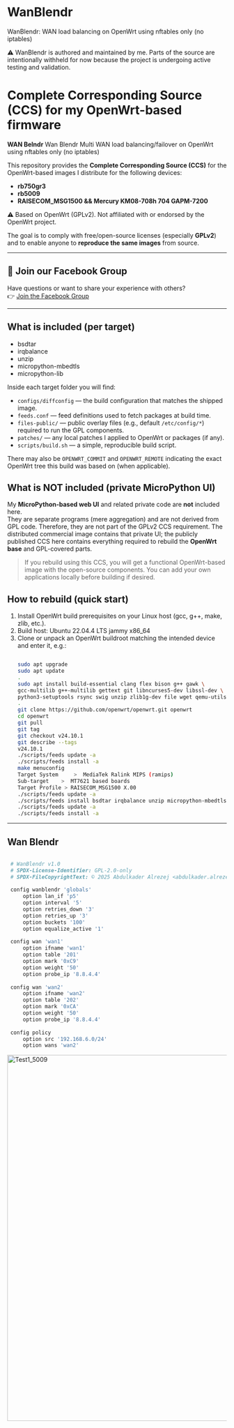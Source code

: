 # WanBlendr
WanBlendr: WAN load balancing on OpenWrt using nftables only (no iptables)

⚠️ WanBlendr is authored and maintained by me. Parts of the source are intentionally withheld for now because the project is undergoing active testing and validation.

# Complete Corresponding Source (CCS) for my OpenWrt-based firmware

**WAN Belndr**
Wan Blendr Multi WAN load balancing/failover on OpenWrt using nftables only (no iptables)

This repository provides the **Complete Corresponding Source (CCS)** for the OpenWrt-based images I distribute for the following devices:

- **rb750gr3**
- **rb5009**
- **RAISECOM_MSG1500 && Mercury KM08-708h 704 GAPM-7200**

⚠️ Based on OpenWrt (GPLv2). Not affiliated with or endorsed by the OpenWrt project.

The goal is to comply with free/open-source licenses (especially **GPLv2**) and to enable anyone to **reproduce the same images** from source.

---

## 💬 Join our Facebook Group
Have questions or want to share your experience with others?  
👉 [Join the Facebook Group](https://www.facebook.com/groups/1978757192702226)

---

## What is included (per target)

- bsdtar
- irqbalance
- unzip
- micropython-mbedtls
- micropython-lib

Inside each target folder you will find:

- `configs/diffconfig` — the build configuration that matches the shipped image.
- `feeds.conf` — feed definitions used to fetch packages at build time.
- `files-public/` — public overlay files (e.g., default `/etc/config/*`) required to run the GPL components.
- `patches/` — any local patches I applied to OpenWrt or packages (if any).
- `scripts/build.sh` — a simple, reproducible build script.

There may also be `OPENWRT_COMMIT` and `OPENWRT_REMOTE` indicating the exact OpenWrt tree this build was based on (when applicable).

## What is NOT included (private MicroPython UI)
My **MicroPython-based web UI** and related private code are **not** included here.  
They are separate programs (mere aggregation) and are not derived from GPL code. Therefore, they are not part of the GPLv2 CCS requirement. The distributed commercial image contains that private UI; the publicly published CCS here contains everything required to rebuild the **OpenWrt base** and GPL-covered parts.

> If you rebuild using this CCS, you will get a functional OpenWrt-based image with the open-source components. You can add your own applications locally before building if desired.

## How to rebuild (quick start)
1. Install OpenWrt build prerequisites on your Linux host (gcc, g++, make, zlib, etc.).
2. Build host: Ubuntu 22.04.4 LTS jammy x86_64
3. Clone or unpack an OpenWrt buildroot matching the intended device and enter it, e.g.:
   ```bash
   
   sudo apt upgrade
   sudo apt update
   .
   sudo apt install build-essential clang flex bison g++ gawk \
   gcc-multilib g++-multilib gettext git libncurses5-dev libssl-dev \
   python3-setuptools rsync swig unzip zlib1g-dev file wget qemu-utils
   .
   git clone https://github.com/openwrt/openwrt.git openwrt
   cd openwrt
   git pull
   git tag
   git checkout v24.10.1
   git describe --tags
   v24.10.1
   ./scripts/feeds update -a
   ./scripts/feeds install -a
   make menuconfig
   Target System	 >  MediaTek Ralink MIPS (ramips)
   Sub-target	 >  MT7621 based boards
   Target Profile > RAISECOM_MSG1500 X.00
   ./scripts/feeds update -a
   ./scripts/feeds install bsdtar irqbalance unzip micropython-mbedtls micropython-lib
   ./scripts/feeds update -a
   ./scripts/feeds install -a

---


## Wan Blendr

   ```bash
   
	# WanBlendr v1.0
	# SPDX-License-Identifier: GPL-2.0-only
	# SPDX-FileCopyrightText: © 2025 Abdulkader Alrezej <abdulkader.alrezej@gmail.com> (Facebook: https://www.facebook.com/abdulkader.alrezej)
	
	config wanblendr 'globals'
		option lan_if 'p5'
		option interval '5'
		option retries_down '3'
		option retries_up '3'
		option buckets '100'
		option equalize_active '1'
	
	config wan 'wan1'
		option ifname 'wan1'
		option table '201'
		option mark '0xC9'
		option weight '50'
		option probe_ip '8.8.4.4'
	
	config wan 'wan2'
		option ifname 'wan2'
		option table '202'
		option mark '0xCA'
		option weight '50'
		option probe_ip '8.8.4.4'
	
	config policy
		option src '192.168.6.0/24'
		option wans 'wan2'

   ```


<img width="1546" height="840" alt="Test1_5009" src="https://github.com/user-attachments/assets/261eadc4-e8fa-43e5-8cd0-dc970d986aae" />
